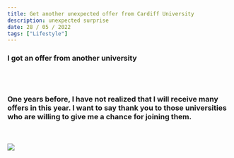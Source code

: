```yaml
---
title: Get another unexpected offer from Cardiff University
description: unexpected surprise
date: 28 / 05 / 2022
tags: ["Lifestyle"]
---
```


<h3>I got an offer from another university</h3>
<br/>
<br/>
<h3>One years before, I have not realized that I will receive many offers in this year. I want to say thank you to those universities who are willing to give me a chance for joining them.</h3>
<br/>
<br/>
<Image layout='fill' src='/image/Blog/20220528-0100/20220528-0001.jpg'></Image><br/>
